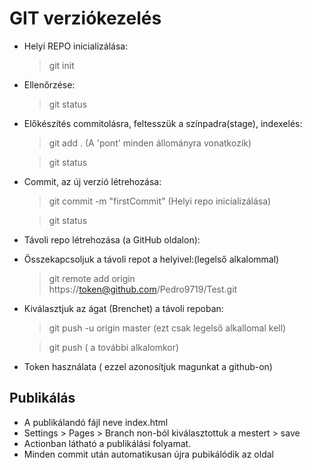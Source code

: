 # GIT verziókezelés

- Helyi REPO inicializálása:
    > git init
- Ellenőrzése:
    > git status
- Előkészítés commitolásra, feltesszük a színpadra(stage), indexelés:
    > git add . (A 'pont' minden állományra vonatkozik)

    > git status
- Commit, az új verzió létrehozása:
    > git commit -m "firstCommit" (Helyi repo inicializálása)

    > git status
- Távoli repo létrehozása (a GitHub oldalon):
- Összekapcsoljuk a távoli repot a helyivel:(legelső alkalommal)
    > git remote add origin https://token@github.com/Pedro9719/Test.git
- Kiválasztjuk az ágat (Brenchet) a távoli repoban:
    > git push -u origin master (ezt csak legelső alkallomal kell)

    > git push ( a további alkalomkor)
- Token használata ( ezzel azonosítjuk magunkat a github-on)

## Publikálás
- A publikálandó fájl neve index.html
- Settings > Pages > Branch non-ból kiválasztottuk a mestert > save
- Actionban látható a publikálási folyamat.
- Minden commit után automatikusan újra pubikálódik az oldal
